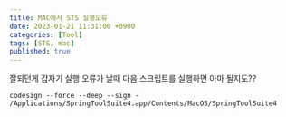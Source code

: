 ```yaml
---
title: MAC에서 STS 실행오류
date: 2023-01-21 11:31:00 +0900
categories: [Tool]
tags: [STS, mac]
published: true
---
```


잘되던게 갑자기 실행 오류가 날때 다음 스크립트를 실행하면 아마 될지도??

```shell
codesign --force --deep --sign - /Applications/SpringToolSuite4.app/Contents/MacOS/SpringToolSuite4
```
